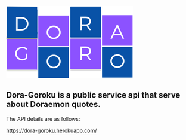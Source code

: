 <img src="https://github.com/daitasu/dora-goroku/blob/master/app/assets/images/doragoro.png">

Dora-Goroku is a public service api that serve about Doraemon quotes.
---

The API details are as follows:

https://dora-goroku.herokuapp.com/
